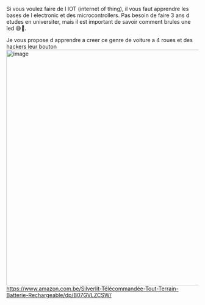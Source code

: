 Si vous voulez faire de l IOT (internet of thing), il vous faut apprendre les bases de l electronic et des microcontrollers.
Pas besoin de faire 3 ans d etudes en universiter, mais il est important de savoir comment brules une led 😅🚨.

Je vous propose d apprendre a creer ce genre de voiture a 4 roues et des hackers leur bouton
[<img width="1214" height="618" alt="image" src="https://github.com/user-attachments/assets/f53b7451-7d45-4a43-8154-015d5de83598" />](https://www.amazon.com.be/Silverlit-Télécommandée-Tout-Terrain-Batterie-Rechargeable/dp/B07GVLZCSW/ref=sr_1_4?crid=3K59QMRUSOMEZ&dib=eyJ2IjoiMSJ9.pHS4CyV9utxhgbLwRpXpkvFEQmvihq76BhY1DtviLWRG8SRQF-FlUPdMpdJXZ9804IH5Q39V6IkOyBvRmtGPIGliMem6Fr6Bnj23HEVFoXlzhwBbbZ9l9CSjJII3ymE8C8WH0aD3VajiDkJNfrC1IGt9sypNdofvM6Dh1Q_iClWhEcyW82TeJ-t8yJrOUhDpxO3kFUze8ZGFqP9gjnRUBD7yidrL0-dNj6B4Uy_G3KrqyJYIRC__eAnKHmaqTIK0m7N7UH3H0fU5a4MB6NPZ7r2ye-XVejFeYqp4ZTtgzgY.aEQYPeQ6Godjq-KPfyqZ6lzwUig_JD-lL5axj4VcLyY&dib_tag=se&keywords=Voiture%2BTelecommandé%2B360&qid=1755989102&s=toys&sprefix=voiture%2Btelecommandé%2B360%2Ctoys%2C90&sr=1-4&th=1)
https://www.amazon.com.be/Silverlit-Télécommandée-Tout-Terrain-Batterie-Rechargeable/dp/B07GVLZCSW/
